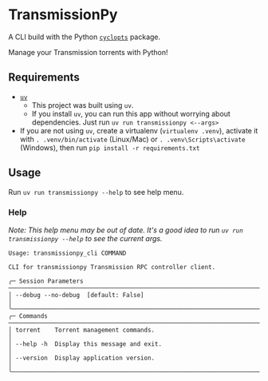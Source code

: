 # TransmissionPy

A CLI build with the Python [`cyclopts`](cyclopts.readthedocs.io/) package.

Manage your Transmission torrents with Python!

## Requirements

- [`uv`](https://docs.astral.sh/uv)
  - This project was built using `uv`.
  - If you install `uv`, you can run this app without worrying about dependencies. Just run `uv run transmissionpy <--args>`
- If you are not using `uv`, create a virtualenv (`virtualenv .venv`), activate it with `. .venv/bin/activate` (Linux/Mac) or `. .venv\Scripts\activate` (Windows), then run `pip install -r requirements.txt`

## Usage

Run `uv run transmissionpy --help` to see help menu.

### Help

*Note: This help menu may be out of date. It's a good idea to run `uv run transmissionpy --help` to see the current args.*

```shell
Usage: transmissionpy_cli COMMAND

CLI for transmissionpy Transmission RPC controller client.

╭─ Session Parameters ─────────────────────────────────────────────────────────────────────────────────────────────────────────────────────────────────────────────────────────────────────────────────────────────╮
│ --debug --no-debug  [default: False]                                                                                                                                                                             │
╰──────────────────────────────────────────────────────────────────────────────────────────────────────────────────────────────────────────────────────────────────────────────────────────────────────────────────╯
╭─ Commands ───────────────────────────────────────────────────────────────────────────────────────────────────────────────────────────────────────────────────────────────────────────────────────────────────────╮
│ torrent    Torrent management commands.                                                                                                                                                                          │
│ --help -h  Display this message and exit.                                                                                                                                                                        │
│ --version  Display application version.                                                                                                                                                                          │
╰──────────────────────────────────────────────────────────────────────────────────────────────────────────────────────────────────────────────────────────────────────────────────────────────────────────────────╯

```
